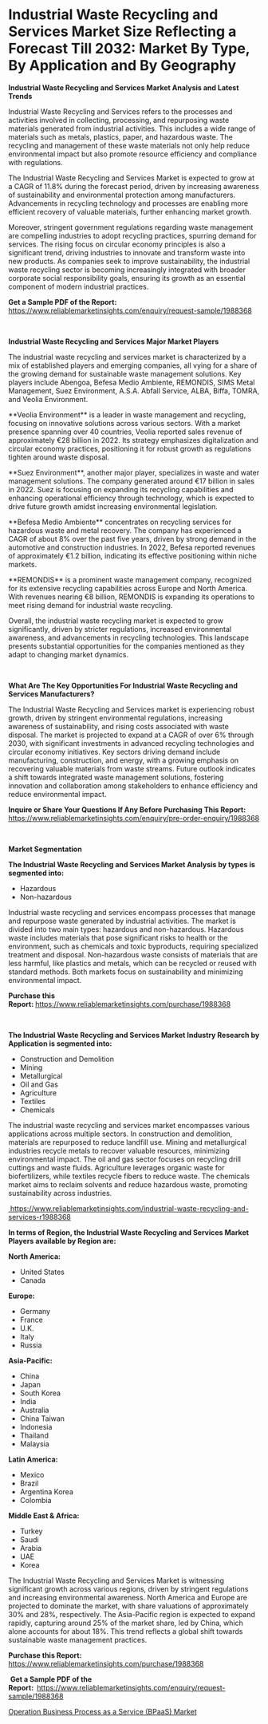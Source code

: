 <p><h1>Industrial Waste Recycling and Services Market Size Reflecting a Forecast Till 2032: Market By Type, By Application and By Geography</h1></p><p><strong>Industrial Waste Recycling and Services Market Analysis and Latest Trends</strong></p>
<p><p>Industrial Waste Recycling and Services refers to the processes and activities involved in collecting, processing, and repurposing waste materials generated from industrial activities. This includes a wide range of materials such as metals, plastics, paper, and hazardous waste. The recycling and management of these waste materials not only help reduce environmental impact but also promote resource efficiency and compliance with regulations.</p><p>The Industrial Waste Recycling and Services Market is expected to grow at a CAGR of 11.8% during the forecast period, driven by increasing awareness of sustainability and environmental protection among manufacturers. Advancements in recycling technology and processes are enabling more efficient recovery of valuable materials, further enhancing market growth. </p><p>Moreover, stringent government regulations regarding waste management are compelling industries to adopt recycling practices, spurring demand for services. The rising focus on circular economy principles is also a significant trend, driving industries to innovate and transform waste into new products. As companies seek to improve sustainability, the industrial waste recycling sector is becoming increasingly integrated with broader corporate social responsibility goals, ensuring its growth as an essential component of modern industrial practices.</p></p>
<p><strong>Get a Sample PDF of the Report:&nbsp;</strong> <a href="https://www.reliablemarketinsights.com/enquiry/request-sample/1988368?utm_campaign=2181&utm_medium=2&utm_source=Github&utm_content=ia&utm_term=28032025&utm_id=industrial-waste-recycling-and-services">https://www.reliablemarketinsights.com/enquiry/request-sample/1988368</a></p>
<p>&nbsp;</p>
<p><strong>Industrial Waste Recycling and Services Major Market Players</strong></p>
<p><p>The industrial waste recycling and services market is characterized by a mix of established players and emerging companies, all vying for a share of the growing demand for sustainable waste management solutions. Key players include Abengoa, Befesa Medio Ambiente, REMONDIS, SIMS Metal Management, Suez Environment, A.S.A. Abfall Service, ALBA, Biffa, TOMRA, and Veolia Environment.</p><p>**Veolia Environment** is a leader in waste management and recycling, focusing on innovative solutions across various sectors. With a market presence spanning over 40 countries, Veolia reported sales revenue of approximately €28 billion in 2022. Its strategy emphasizes digitalization and circular economy practices, positioning it for robust growth as regulations tighten around waste disposal.</p><p>**Suez Environment**, another major player, specializes in waste and water management solutions. The company generated around €17 billion in sales in 2022. Suez is focusing on expanding its recycling capabilities and enhancing operational efficiency through technology, which is expected to drive future growth amidst increasing environmental legislation.</p><p>**Befesa Medio Ambiente** concentrates on recycling services for hazardous waste and metal recovery. The company has experienced a CAGR of about 8% over the past five years, driven by strong demand in the automotive and construction industries. In 2022, Befesa reported revenues of approximately €1.2 billion, indicating its effective positioning within niche markets.</p><p>**REMONDIS** is a prominent waste management company, recognized for its extensive recycling capabilities across Europe and North America. With revenues nearing €8 billion, REMONDIS is expanding its operations to meet rising demand for industrial waste recycling.</p><p>Overall, the industrial waste recycling market is expected to grow significantly, driven by stricter regulations, increased environmental awareness, and advancements in recycling technologies. This landscape presents substantial opportunities for the companies mentioned as they adapt to changing market dynamics.</p></p>
<p>&nbsp;</p>
<p><strong>What Are The Key Opportunities For Industrial Waste Recycling and Services Manufacturers?</strong></p>
<p><p>The Industrial Waste Recycling and Services market is experiencing robust growth, driven by stringent environmental regulations, increasing awareness of sustainability, and rising costs associated with waste disposal. The market is projected to expand at a CAGR of over 6% through 2030, with significant investments in advanced recycling technologies and circular economy initiatives. Key sectors driving demand include manufacturing, construction, and energy, with a growing emphasis on recovering valuable materials from waste streams. Future outlook indicates a shift towards integrated waste management solutions, fostering innovation and collaboration among stakeholders to enhance efficiency and reduce environmental impact.</p></p>
<p><strong>Inquire or Share Your Questions If Any Before Purchasing This Report:</strong> <a href="https://www.reliablemarketinsights.com/enquiry/pre-order-enquiry/1988368?utm_campaign=2181&utm_medium=2&utm_source=Github&utm_content=ia&utm_term=28032025&utm_id=industrial-waste-recycling-and-services">https://www.reliablemarketinsights.com/enquiry/pre-order-enquiry/1988368</a></p>
<p>&nbsp;</p>
<p><strong>Market Segmentation</strong></p>
<p><strong>The Industrial Waste Recycling and Services Market Analysis by types is segmented into:</strong></p>
<p><ul><li>Hazardous</li><li>Non-hazardous</li></ul></p>
<p><p>Industrial waste recycling and services encompass processes that manage and repurpose waste generated by industrial activities. The market is divided into two main types: hazardous and non-hazardous. Hazardous waste includes materials that pose significant risks to health or the environment, such as chemicals and toxic byproducts, requiring specialized treatment and disposal. Non-hazardous waste consists of materials that are less harmful, like plastics and metals, which can be recycled or reused with standard methods. Both markets focus on sustainability and minimizing environmental impact.</p></p>
<p><strong>Purchase this Report:&nbsp;</strong><a href="https://www.reliablemarketinsights.com/purchase/1988368?utm_campaign=2181&utm_medium=2&utm_source=Github&utm_content=ia&utm_term=28032025&utm_id=industrial-waste-recycling-and-services">https://www.reliablemarketinsights.com/purchase/1988368</a></p>
<p>&nbsp;</p>
<p><strong>The Industrial Waste Recycling and Services Market Industry Research by Application is segmented into:</strong></p>
<p><ul><li>Construction and Demolition</li><li>Mining</li><li>Metallurgical</li><li>Oil and Gas</li><li>Agriculture</li><li>Textiles</li><li>Chemicals</li></ul></p>
<p><p>The industrial waste recycling and services market encompasses various applications across multiple sectors. In construction and demolition, materials are repurposed to reduce landfill use. Mining and metallurgical industries recycle metals to recover valuable resources, minimizing environmental impact. The oil and gas sector focuses on recycling drill cuttings and waste fluids. Agriculture leverages organic waste for biofertilizers, while textiles recycle fibers to reduce waste. The chemicals market aims to reclaim solvents and reduce hazardous waste, promoting sustainability across industries.</p></p>
<p><a href="https://www.reliablemarketinsights.com/industrial-waste-recycling-and-services-r1988368?utm_campaign=2181&utm_medium=2&utm_source=Github&utm_content=ia&utm_term=28032025&utm_id=industrial-waste-recycling-and-services">&nbsp;https://www.reliablemarketinsights.com/industrial-waste-recycling-and-services-r1988368</a></p>
<p><strong>In terms of Region, the Industrial Waste Recycling and Services Market Players available by Region are:</strong></p>
<p>
    <p> <strong> North America: </strong>
        <ul>
            <li>United States</li>
            <li>Canada</li>
        </ul>
        </p> 
    <p> <strong> Europe: </strong>
        <ul>
            <li>Germany</li>
            <li>France</li>
            <li>U.K.</li>
            <li>Italy</li>
            <li>Russia</li>
        </ul>
        </p> 
    <p> <strong> Asia-Pacific: </strong>
        <ul>
            <li>China</li>
            <li>Japan</li>
            <li>South Korea</li>
            <li>India</li>
            <li>Australia</li>
            <li>China Taiwan</li>
            <li>Indonesia</li>
            <li>Thailand</li>
            <li>Malaysia</li>
        </ul>
        </p> 
    <p> <strong> Latin America: </strong>
        <ul>
            <li>Mexico</li>
            <li>Brazil</li>
            <li>Argentina Korea</li>
            <li>Colombia</li>
        </ul>
        </p> 
    <p> <strong> Middle East & Africa: </strong>
        <ul>
            <li>Turkey</li>
            <li>Saudi</li>
            <li>Arabia</li>
            <li>UAE</li>
            <li>Korea</li>
        </ul>
    </p>
    </p>
<p><p>The Industrial Waste Recycling and Services Market is witnessing significant growth across various regions, driven by stringent regulations and increasing environmental awareness. North America and Europe are projected to dominate the market, with share valuations of approximately 30% and 28%, respectively. The Asia-Pacific region is expected to expand rapidly, capturing around 25% of the market share, led by China, which alone accounts for about 18%. This trend reflects a global shift towards sustainable waste management practices.</p></p>
<p><strong>Purchase this Report: </strong><a href="https://www.reliablemarketinsights.com/purchase/1988368?utm_campaign=2181&utm_medium=2&utm_source=Github&utm_content=ia&utm_term=28032025&utm_id=industrial-waste-recycling-and-services">https://www.reliablemarketinsights.com/purchase/1988368</a></p>
<p>&nbsp;<strong>Get a Sample PDF of the Report:&nbsp;&nbsp;</strong><a href="https://www.reliablemarketinsights.com/enquiry/request-sample/1988368?utm_campaign=2181&utm_medium=2&utm_source=Github&utm_content=ia&utm_term=28032025&utm_id=industrial-waste-recycling-and-services">https://www.reliablemarketinsights.com/enquiry/request-sample/1988368</a></p>
<p><strong></strong></p>
<p><p><a href="https://github.com/thatejanet4y/Market-Research-Report-List-1/blob/main/operation-business-process-as-a-service-bpaas-market.md?utm_campaign=2181&utm_medium=2&utm_source=Github&utm_content=ia&utm_term=28032025&utm_id=industrial-waste-recycling-and-services">Operation Business Process as a Service (BPaaS) Market</a></p></p>
